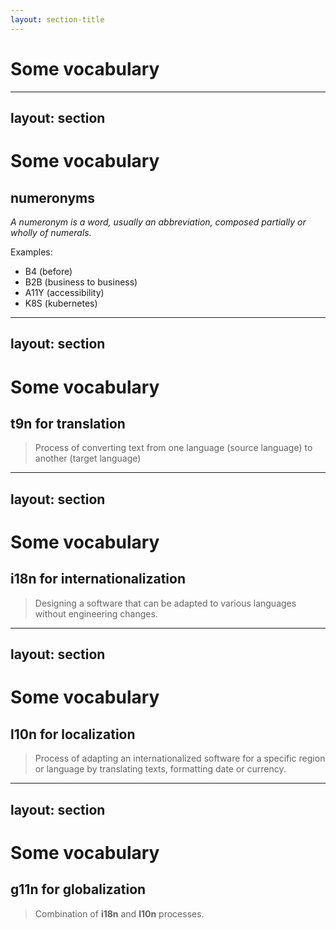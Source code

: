 ```yaml
---
layout: section-title
---
```


# Some vocabulary

---
layout: section
---

# Some vocabulary

## numeronyms

_A numeronym is a word, usually an abbreviation, composed partially or wholly of numerals._

Examples:

- B4 (before)
- B2B (business to business)
- A11Y (accessibility)
- K8S (kubernetes)

---
layout: section
---

# Some vocabulary

## t9n for translation

<div class="mt-8"></div>

> Process of converting text from one language (source language) to another (target language)

---
layout: section
---

# Some vocabulary

## i18n for internationalization

<div class="mt-8"></div>

> Designing a software that can be adapted to various languages without engineering changes.

---
layout: section
---

# Some vocabulary

## l10n for localization

<div class="mt-8"></div>

> Process of adapting an internationalized software for a specific region or language by translating texts, formatting date or currency.


---
layout: section
---

# Some vocabulary

## g11n for globalization

<div class="mt-8"></div>

> Combination of **i18n** and **l10n** processes.
